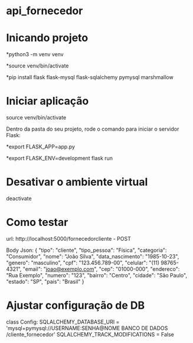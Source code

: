 # api_fornecedor

# Inicando projeto
*python3 -m venv venv

*source venv/bin/activate

*pip install flask flask-mysql flask-sqlalchemy pymysql marshmallow

# Iniciar aplicação
source venv/bin/activate

Dentro da pasta do seu projeto, rode o comando para iniciar o servidor Flask:

*export FLASK_APP=app.py

*export FLASK_ENV=development
flask run

# Desativar o ambiente virtual
deactivate

# Como testar
url: http://localhost:5000/fornecedorcliente - POST

Body Json:
{
    "tipo": "cliente",
    "tipo_pessoa": "Física",
    "categoria": "Consumidor",
    "nome": "João Silva",
    "data_nascimento": "1985-10-23",
    "genero": "masculino",
    "cpf": "123.456.789-00",
    "celular": "(11) 98765-4321",
    "email": "joao@exemplo.com",
    "cep": "01000-000",
    "endereco": "Rua Exemplo",
    "numero": "123",
    "bairro": "Centro",
    "cidade": "São Paulo",
    "estado": "SP",
    "pais": "Brasil"
}

# Ajustar configuração de DB

class Config:
    SQLALCHEMY_DATABASE_URI = 'mysql+pymysql://USERNAME:SENHA@NOME BANCO DE DADOS /cliente_fornecedor'
    SQLALCHEMY_TRACK_MODIFICATIONS = False